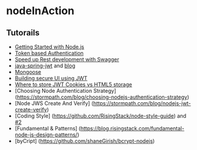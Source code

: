 # nodeInAction
## Tutorails
 - [Getting Started with Node.js](https://blog.risingstack.com/node-hero-tutorial-getting-started-with-node-js/)
 - [Token based Authentication](https://scotch.io/tutorials/authenticate-a-node-js-api-with-json-web-tokens)
 - [Speed up Rest development with Swagger](https://scotch.io/tutorials/speed-up-your-restful-api-development-in-node-js-with-swagger)
 - [java-spring-jwt](https://github.com/szerhusenBC/jwt-spring-security-demo) and [blog](https://www.toptal.com/java/rest-security-with-jwt-spring-security-and-java)
 - [Mongoose](https://scotch.io/tutorials/using-mongoosejs-in-node-js-and-mongodb-applications)
 - [Building secure UI using JWT](https://stormpath.com/blog/build-secure-user-interfaces-using-jwts)
 - [Where to store JWT Cookies vs HTML5 storage](https://stormpath.com/blog/where-to-store-your-jwts-cookies-vs-html5-web-storage)
 - [Choosing Node Authentication Strategy] (https://stormpath.com/blog/choosing-nodejs-authentication-strategy)
 - [Node JWS Create And Verify] (https://stormpath.com/blog/nodejs-jwt-create-verify)
 - [Coding Style] (https://github.com/RisingStack/node-style-guide) and [#2](https://github.com/airbnb/javascript)
 - [Fundamental & Patterns] (https://blog.risingstack.com/fundamental-node-js-design-patterns/)
 - [byCript] (https://github.com/shaneGirish/bcrypt-nodejs) 
